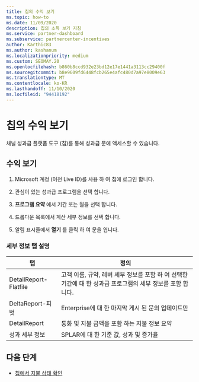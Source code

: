 ```yaml
---
title: 칩의 수익 보기
ms.topic: how-to
ms.date: 11/09/2020
description: 칩의 소득 보기 지침
ms.service: partner-dashboard
ms.subservice: partnercenter-incentives
author: Karthic83
ms.author: kashanum
ms.localizationpriority: medium
ms.custom: SEOMAY.20
ms.openlocfilehash: b860b8ccd932e23bd12e17e1441a3113cc29400f
ms.sourcegitcommit: b8e9609fd6448fcb265e4afc480d7a97e8009e63
ms.translationtype: MT
ms.contentlocale: ko-KR
ms.lasthandoff: 11/10/2020
ms.locfileid: "94418192"
---
```

# <a name="view-earnings-in-chip"></a>칩의 수익 보기

채널 성과급 플랫폼 도구 (칩)를 통해 성과급 문에 액세스할 수 있습니다.

## <a name="view-earnings"></a>수익 보기

1. Microsoft 계정 (이전 Live ID)를 사용 하 여 칩에 로그인 합니다.

2. 관심이 있는 성과급 프로그램을 선택 합니다.

3. **프로그램 요약** 에서 기간 또는 월을 선택 합니다. 
1. 드롭다운 목록에서 계산 세부 정보를 선택 합니다.
1.  알림 표시줄에서 **열기** 를 클릭 하 여 문을 엽니다.

### <a name="explanation-of-details-tabs"></a>세부 정보 탭 설명

|**탭**|**정의**|
|-------------|--------------------------|
|DetailReport-Flatfile|고객 이름, 규약, 레버 세부 정보를 포함 하 여 선택한 기간에 대 한 성과급 프로그램의 세부 정보를 포함 합니다.|
|DeltaReport-피벗|Enterprise에 대 한 마지막 게시 된 문의 업데이트만|
|DetailReport|통화 및 지불 금액을 포함 하는 지불 정보 요약|
|성과 세부 정보|SPLAR에 대 한 기준 값, 성과 및 증가율|

## <a name="next-steps"></a>다음 단계

- [칩에서 지불 상태 확인](chip-payment-status.md)